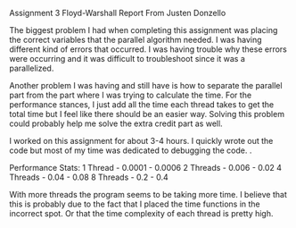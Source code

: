 Assignment 3 Floyd-Warshall Report
From Justen Donzello

The biggest problem I had when completing this assignment was placing the correct variables that the parallel algorithm needed.
I was having different kind of errors that occurred. I was having trouble why these errors were occurring and it was difficult to troubleshoot since it was a parallelized.

Another problem I was having and still have is how to separate the parallel part from the part where I was trying to calculate the time.
For the performance stances, I just add all the time each thread takes to get the total time but I feel like there should be an easier way.
Solving this problem could probably help me solve the extra credit part as well.

I worked on this assignment for about 3-4 hours. I quickly wrote out the code but most of my time was dedicated to debugging the code. .

Performance Stats:
1 Thread - 0.0001 - 0.0006
2 Threads - 0.006 - 0.02
4 Threads - 0.04 - 0.08
8 Threads - 0.2 - 0.4

With more threads the program seems to be taking more time. I believe that this is probably due to the fact that I placed the time functions in the incorrect spot.
Or that the time complexity of each thread is pretty high. 
